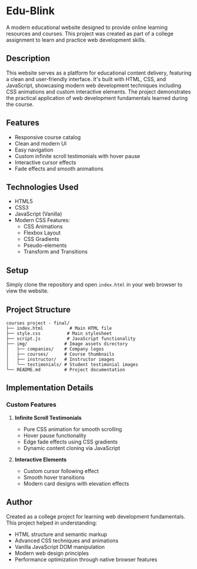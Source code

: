# Edu-Blink

A modern educational website designed to provide online learning resources and courses. This project was created as part of a college assignment to learn and practice web development skills.

## Description

This website serves as a platform for educational content delivery, featuring a clean and user-friendly interface. It's built with HTML, CSS, and JavaScript, showcasing modern web development techniques including CSS animations and custom interactive elements. The project demonstrates the practical application of web development fundamentals learned during the course.

## Features

- Responsive course catalog
- Clean and modern UI
- Easy navigation
- Custom infinite scroll testimonials with hover pause
- Interactive cursor effects
- Fade effects and smooth animations

## Technologies Used

- HTML5
- CSS3
- JavaScript (Vanilla)
- Modern CSS Features:
  - CSS Animations
  - Flexbox Layout
  - CSS Gradients
  - Pseudo-elements
  - Transform and Transitions

## Setup

Simply clone the repository and open `index.html` in your web browser to view the website.

## Project Structure

```
courses project - final/
├── index.html          # Main HTML file
├── style.css          # Main stylesheet
├── script.js          # JavaScript functionality
├── img/              # Image assets directory
│   ├── companies/    # Company logos
│   ├── courses/      # Course thumbnails
│   ├── instructor/   # Instructor images
│   └── testimonials/ # Student testimonial images
└── README.md         # Project documentation
```

## Implementation Details

### Custom Features

1. **Infinite Scroll Testimonials**
   - Pure CSS animation for smooth scrolling
   - Hover pause functionality
   - Edge fade effects using CSS gradients
   - Dynamic content cloning via JavaScript

2. **Interactive Elements**
   - Custom cursor following effect
   - Smooth hover transitions
   - Modern card designs with elevation effects

## Author

Created as a college project for learning web development fundamentals. This project helped in understanding:
- HTML structure and semantic markup
- Advanced CSS techniques and animations
- Vanilla JavaScript DOM manipulation
- Modern web design principles
- Performance optimization through native browser features
